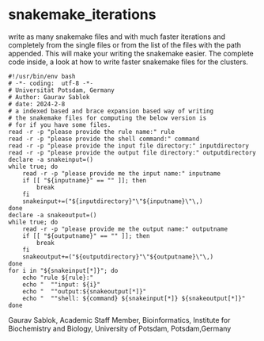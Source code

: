 # snakemake_iterations
write as many snakemake files and with much faster iterations and completely from the single files or from the list of the files with the path appended. This will make your writing the snakemake easier. The complete code inside, a look at how to write faster snakemake files for the clusters.

```
#!/usr/bin/env bash
# -*- coding:  utf-8 -*-
# Universität Potsdam, Germany
# Author: Gaurav Sablok
# date: 2024-2-8
# a indexed based and brace expansion based way of writing
# the snakemake files for computing the below version is
# for if you have some files.
read -r -p "please provide the rule name:" rule
read -r -p "please provide the shell command:" command
read -r -p "please provide the input file directory:" inputdirectory
read -r -p "please provide the output file directory:" outputdirectory
declare -a snakeinput=()
while true; do
    read -r -p "please provide me the input name:" inputname
    if [[ "${inputname}" == "" ]]; then
        break
    fi
    snakeinput+=("${inputdirectory}"\"${inputname}\"\,)
done
declare -a snakeoutput=()
while true; do
    read -r -p "please provide me the output name:" outputname
    if [[ "${outputname}" == "" ]]; then
        break
    fi
    snakeoutput+=("${outputdirectory}"\"${outputname}\"\,)
done
for i in "${snakeinput[*]}"; do
    echo "rule ${rule}:"
    echo "  ""input: ${i}"
    echo "  ""output:${snakeoutput[*]}"
    echo "  ""shell: ${command} ${snakeinput[*]} ${snakeoutput[*]}"
done
```

Gaurav Sablok,
Academic Staff Member,
Bioinformatics,
Institute for Biochemistry and Biology,
University of Potsdam,
Potsdam,Germany


